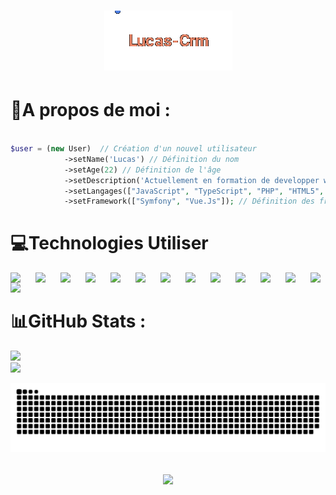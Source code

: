 <h1 align="center">
  <img src="https://raw.githubusercontent.com/Lucas-Crm/Lucas-Crm/master/name1.gif" alt="Lucas-Crm" />
</h1>

# 💫A propos de moi :

``` php

$user = (new User)  // Création d'un nouvel utilisateur
            ->setName('Lucas') // Définition du nom
            ->setAge(22) // Définition de l'âge
            ->setDescription('Actuellement en formation de developper web') // Définition de la description
            ->setLangages(["JavaScript", "TypeScript", "PHP", "HTML5", "CSS3"]) // Définition des langages de programmation connus
            ->setFramework(["Symfony", "Vue.Js"]); // Définition des frameworks connus

```

# 💻Technologies Utiliser

<img align="left" width="40" src="https://cdn.jsdelivr.net/gh/devicons/devicon@latest/icons/css3/css3-original.svg" />
<img align="left" width="40" src="https://cdn.jsdelivr.net/gh/devicons/devicon@latest/icons/typescript/typescript-original.svg" />
<img align="left" width="40" src="https://cdn.jsdelivr.net/gh/devicons/devicon@latest/icons/html5/html5-original.svg" /> 
<img align="left" width="40" src="https://cdn.jsdelivr.net/gh/devicons/devicon@latest/icons/php/php-original.svg" />
<img align="left" width="40" src="https://cdn.jsdelivr.net/gh/devicons/devicon@latest/icons/javascript/javascript-original.svg" />
<img align="left" width="40" src="https://cdn.jsdelivr.net/gh/devicons/devicon@latest/icons/markdown/markdown-original.svg" />         
<img align="left" width="40" src="https://cdn.jsdelivr.net/gh/devicons/devicon@latest/icons/bootstrap/bootstrap-original-wordmark.svg" />
<img align="left" width="40" src="https://cdn.jsdelivr.net/gh/devicons/devicon@latest/icons/sass/sass-original.svg" />
<img align="left" width="40" src="https://cdn.jsdelivr.net/gh/devicons/devicon@latest/icons/vuejs/vuejs-original-wordmark.svg" />
<img align="left" width="40" src="https://cdn.jsdelivr.net/gh/devicons/devicon@latest/icons/symfony/symfony-original.svg" />
<img align="left" width="40" src="https://cdn.jsdelivr.net/gh/devicons/devicon@latest/icons/mysql/mysql-original.svg" />
<img align="left" width="40" src="https://cdn.jsdelivr.net/gh/devicons/devicon@latest/icons/blender/blender-original.svg" />
<img align="left" width="40" src="https://cdn.jsdelivr.net/gh/devicons/devicon@latest/icons/docker/docker-plain.svg" />
<img width="40" src="https://cdn.jsdelivr.net/gh/devicons/devicon@latest/icons/trello/trello-plain.svg" />
          
# 📊GitHub Stats :
![](https://github-readme-stats.vercel.app/api?username=Lucas-Crm&theme=dark&hide_border=false&include_all_commits=false&count_private=true)<br/>
![](https://github-readme-streak-stats.herokuapp.com/?user=Lucas-Crm&theme=dark&hide_border=false)<br/>


<!-- ## 🏆GitHub Trophés
![](https://github-trophies.vercel.app/?username=Lucas-Crm&theme=darkhub&no-frame=false&no-bg=false&margin-w=4) -->

![Snake animation](https://raw.githubusercontent.com/Lucas-Crm/Lucas-Crm/output/github-contribution-grid-snake-dark.svg)

<h2 align="center">
  <a href="https://git.io/typing-svg">
    <img src="https://readme-typing-svg.herokuapp.com/?lines=Merci!;Au+revoir!👋&center=true&size=30">
  </a>
</h2>
</div>
